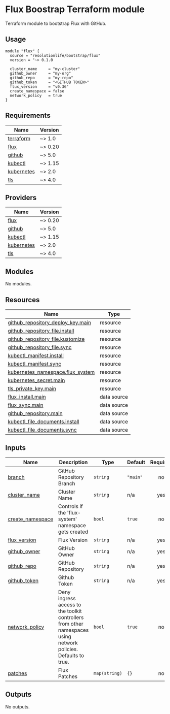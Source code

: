 # Flux Boostrap Terraform module

Terraform module to bootstrap Flux with GitHub.

## Usage

```hcl
module "flux" {
  source = "resolutionlife/bootstrap/flux"
  version = "~> 0.1.0

  cluster_name     = "my-cluster"
  github_owner     = "my-org"
  github_repo      = "my-repo"
  github_token     = "<GITHUB TOKEN>"
  flux_version     = "v0.36"
  create_namespace = false
  network_policy   = true
}
```

<!-- BEGIN_TF_DOCS -->
## Requirements

| Name                                                                         | Version |
| ---------------------------------------------------------------------------- | ------- |
| <a name="requirement_terraform"></a> [terraform](#requirement\_terraform)    | ~> 1.0  |
| <a name="requirement_flux"></a> [flux](#requirement\_flux)                   | ~> 0.20 |
| <a name="requirement_github"></a> [github](#requirement\_github)             | ~> 5.0  |
| <a name="requirement_kubectl"></a> [kubectl](#requirement\_kubectl)          | ~> 1.15 |
| <a name="requirement_kubernetes"></a> [kubernetes](#requirement\_kubernetes) | ~> 2.0  |
| <a name="requirement_tls"></a> [tls](#requirement\_tls)                      | ~> 4.0  |

## Providers

| Name                                                                   | Version |
| ---------------------------------------------------------------------- | ------- |
| <a name="provider_flux"></a> [flux](#provider\_flux)                   | ~> 0.20 |
| <a name="provider_github"></a> [github](#provider\_github)             | ~> 5.0  |
| <a name="provider_kubectl"></a> [kubectl](#provider\_kubectl)          | ~> 1.15 |
| <a name="provider_kubernetes"></a> [kubernetes](#provider\_kubernetes) | ~> 2.0  |
| <a name="provider_tls"></a> [tls](#provider\_tls)                      | ~> 4.0  |

## Modules

No modules.

## Resources

| Name                                                                                                                                         | Type        |
| -------------------------------------------------------------------------------------------------------------------------------------------- | ----------- |
| [github_repository_deploy_key.main](https://registry.terraform.io/providers/integrations/github/latest/docs/resources/repository_deploy_key) | resource    |
| [github_repository_file.install](https://registry.terraform.io/providers/integrations/github/latest/docs/resources/repository_file)          | resource    |
| [github_repository_file.kustomize](https://registry.terraform.io/providers/integrations/github/latest/docs/resources/repository_file)        | resource    |
| [github_repository_file.sync](https://registry.terraform.io/providers/integrations/github/latest/docs/resources/repository_file)             | resource    |
| [kubectl_manifest.install](https://registry.terraform.io/providers/geNAZt/kubectl/latest/docs/resources/manifest)                            | resource    |
| [kubectl_manifest.sync](https://registry.terraform.io/providers/geNAZt/kubectl/latest/docs/resources/manifest)                               | resource    |
| [kubernetes_namespace.flux_system](https://registry.terraform.io/providers/hashicorp/kubernetes/latest/docs/resources/namespace)             | resource    |
| [kubernetes_secret.main](https://registry.terraform.io/providers/hashicorp/kubernetes/latest/docs/resources/secret)                          | resource    |
| [tls_private_key.main](https://registry.terraform.io/providers/hashicorp/tls/latest/docs/resources/private_key)                              | resource    |
| [flux_install.main](https://registry.terraform.io/providers/fluxcd/flux/latest/docs/data-sources/install)                                    | data source |
| [flux_sync.main](https://registry.terraform.io/providers/fluxcd/flux/latest/docs/data-sources/sync)                                          | data source |
| [github_repository.main](https://registry.terraform.io/providers/integrations/github/latest/docs/data-sources/repository)                    | data source |
| [kubectl_file_documents.install](https://registry.terraform.io/providers/geNAZt/kubectl/latest/docs/data-sources/file_documents)             | data source |
| [kubectl_file_documents.sync](https://registry.terraform.io/providers/geNAZt/kubectl/latest/docs/data-sources/file_documents)                | data source |

## Inputs

| Name                                                                                 | Description                                                                                                    | Type          | Default  | Required |
| ------------------------------------------------------------------------------------ | -------------------------------------------------------------------------------------------------------------- | ------------- | -------- | :------: |
| <a name="input_branch"></a> [branch](#input\_branch)                                 | GitHub Repository Branch                                                                                       | `string`      | `"main"` |    no    |
| <a name="input_cluster_name"></a> [cluster\_name](#input\_cluster\_name)             | Cluster Name                                                                                                   | `string`      | n/a      |   yes    |
| <a name="input_create_namespace"></a> [create\_namespace](#input\_create\_namespace) | Controls if the 'flux-system' namespace gets created                                                           | `bool`        | `true`   |    no    |
| <a name="input_flux_version"></a> [flux\_version](#input\_flux\_version)             | Flux Version                                                                                                   | `string`      | n/a      |   yes    |
| <a name="input_github_owner"></a> [github\_owner](#input\_github\_owner)             | GitHub Owner                                                                                                   | `string`      | n/a      |   yes    |
| <a name="input_github_repo"></a> [github\_repo](#input\_github\_repo)                | GitHub Repository                                                                                              | `string`      | n/a      |   yes    |
| <a name="input_github_token"></a> [github\_token](#input\_github\_token)             | Github Token                                                                                                   | `string`      | n/a      |   yes    |
| <a name="input_network_policy"></a> [network\_policy](#input\_network\_policy)       | Deny ingress access to the toolkit controllers from other namespaces using network policies. Defaults to true. | `bool`        | `true`   |    no    |
| <a name="input_patches"></a> [patches](#input\_patches)                              | Flux Patches                                                                                                   | `map(string)` | `{}`     |    no    |

## Outputs

No outputs.
<!-- END_TF_DOCS -->
